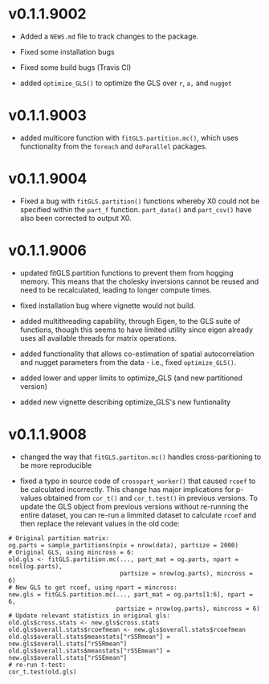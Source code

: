 # v0.1.1.9002

* Added a `NEWS.md` file to track changes to the package.

* Fixed some installation bugs

* Fixed some build bugs (Travis CI)

* added `optimize_GLS()` to optimize the GLS over `r`, `a,` and `nugget`

# v0.1.1.9003

* added multicore function with `fitGLS.partition.mc()`, which uses 
functionality from the `foreach` and `doParallel` packages.

# v0.1.1.9004

* Fixed a bug with `fitGLS.partition()` functions whereby X0 could not be 
specified within the `part_f` function. `part_data()` and `part_csv()` have also
been corrected to output X0. 

# v0.1.1.9006

* updated fitGLS.partition functions to prevent them from hogging memory. This
means that the cholesky inversions cannot be reused and need to be recalculated,
leading to longer compute times. 

* fixed installation bug where vignette would not build.

* added multithreading capability, through Eigen, to the GLS suite of functions, 
though this seems to have limited utility since eigen already uses all available
threads for matrix operations.

* added functionality that allows co-estimation of spatial autocorrelation
and nugget parameters from the data - i.e., fixed `optimize_GLS()`. 

* added lower and upper limits to optimize_GLS (and new partitioned version)

* added new vignette describing optimize_GLS's new funtionality

# v0.1.1.9008

* changed the way that `fitGLS.partiton.mc()` handles cross-paritioning to be
more reproducible

* fixed a typo in source code of `crosspart_worker()` that caused `rcoef` to be
calculated incorrectly. This change has major implications for p-values obtained
from `cor_t()` and `cor_t.test()` in previous versions. To update the GLS
object from previous versions without re-running the entire dataset, you can 
re-run a limmited dataset to calculate `rcoef` and then replace the relevant 
values in the old code: 

```
# Original partition matrix:
og.parts = sample_partitions(npix = nrow(data), partsize = 2000)
# Original GLS, using mincross = 6:
old.gls <- fitGLS.partition.mc(..., part_mat = og.parts, npart = ncol(og.parts),
                               partsize = nrow(og.parts), mincross = 6)
# New GLS to get rcoef, using npart = mincross:
new.gls = fitGLS.partition.mc(..., part_mat = og.parts[1:6], npart = 6,
                              partsize = nrow(og.parts), mincross = 6)
# Update relevant statistics in original gls:
old.gls$cross.stats <- new.gls$cross.stats
old.gls$overall.stats$rcoefmean <- new.gls$overall.stats$rcoefmean
old.gls$overall.stats$meanstats["rSSRmean"] = new.gls$overall.stats["rSSRmean"]
old.gls$overall.stats$meanstats["rSSEmean"] = new.gls$overall.stats["rSSEmean"]
# re-run t-test:
cor_t.test(old.gls)
```
